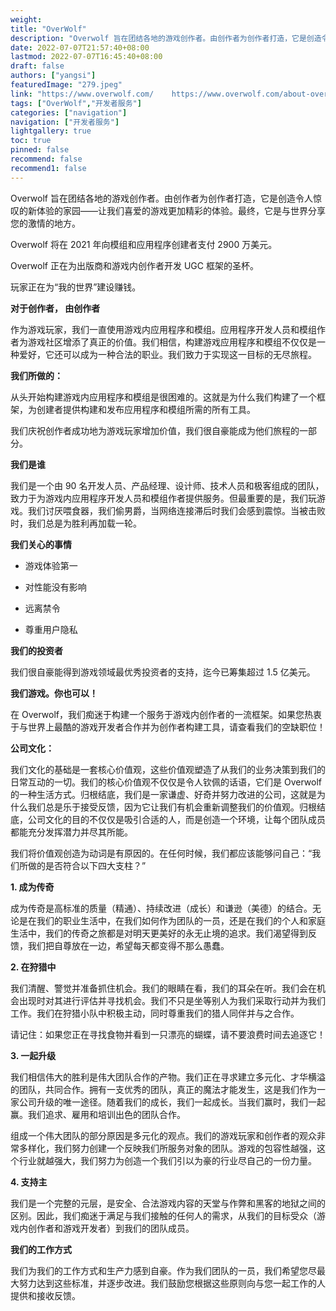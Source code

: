 ```yaml
---
weight: 
title: "OverWolf"
description: "Overwolf 旨在团结各地的游戏创作者。由创作者为创作者打造，它是创造令人惊叹的新体验的家园——让我们喜爱的游戏更加精彩的体验。最终，它是与世界分享您的激情的地方。"
date: 2022-07-07T21:57:40+08:00
lastmod: 2022-07-07T16:45:40+08:00
draft: false
authors: ["yangsi"]
featuredImage: "279.jpeg"
link: "https://www.overwolf.com/    https://www.overwolf.com/about-overwolf/  https://www.overwolf.com/our-culture/"
tags: ["OverWolf","开发者服务"]
categories: ["navigation"]
navigation: ["开发者服务"]
lightgallery: true
toc: true
pinned: false
recommend: false
recommend1: false
---
```


Overwolf 旨在团结各地的游戏创作者。由创作者为创作者打造，它是创造令人惊叹的新体验的家园——让我们喜爱的游戏更加精彩的体验。最终，它是与世界分享您的激情的地方。

Overwolf 将在 2021 年向模组和应用程序创建者支付 2900 万美元。

Overwolf 正在为出版商和游戏内创作者开发 UGC 框架的圣杯。

玩家正在为“我的世界”建设赚钱。

**对于创作者， 由创作者**

作为游戏玩家，我们一直使用游戏内应用程序和模组。应用程序开发人员和模组作者为游戏社区增添了真正的价值。我们相信，构建游戏应用程序和模组不仅仅是一种爱好，它还可以成为一种合法的职业。我们致力于实现这一目标的无尽旅程。

**我们所做的：**

从头开始构建游戏内应用程序和模组是很困难的。这就是为什么我们构建了一个框架，为创建者提供构建和发布应用程序和模组所需的所有工具。

我们庆祝创作者成功地为游戏玩家增加价值，我们很自豪能成为他们旅程的一部分。

**我们是谁**

我们是一个由 90 名开发人员、产品经理、设计师、技术人员和极客组成的团队，致力于为游戏内应用程序开发人员和模组作者提供服务。但最重要的是，我们玩游戏。我们讨厌喂食器，我们偷男爵，当网络连接滞后时我们会感到震惊。当被击败时，我们总是为胜利再加载一轮。

**我们关心的事情**

- 游戏体验第一

- 对性能没有影响

- 远离禁令

- 尊重用户隐私

**我们的投资者**

我们很自豪能得到游戏领域最优秀投资者的支持，迄今已筹集超过 1.5 亿美元。

**我们游戏。你也可以！**

在 Overwolf，我们痴迷于构建一个服务于游戏内创作者的一流框架。如果您热衷于与世界上最酷的游戏开发者合作并为创作者构建工具，请查看我们的空缺职位！

**公司文化：**

我们文化的基础是一套核心价值观，这些价值观塑造了从我们的业务决策到我们的日常互动的一切。我们的核心价值观不仅仅是令人钦佩的话语，它们是 Overwolf 的一种生活方式。归根结底，我们是一家谦虚、好奇并努力改进的公司，这就是为什么我们总是乐于接受反馈，因为它让我们有机会重新调整我们的价值观。归根结底，公司文化的目的不仅仅是吸引合适的人，而是创造一个环境，让每个团队成员都能充分发挥潜力并尽其所能。

我们将价值观创造为动词是有原因的。在任何时候，我们都应该能够问自己：“我们所做的是否符合以下四大支柱？”

**1. 成为传奇**

成为传奇是高标准的质量（精通）、持续改进（成长）和谦逊（美德）的结合。无论是在我们的职业生活中，在我们如何作为团队的一员，还是在我们的个人和家庭生活中，我们的传奇之旅都是对明天更美好的永无止境的追求。我们渴望得到反馈，我们把自尊放在一边，希望每天都变得不那么愚蠢。

**2. 在狩猎中**

我们清醒、警觉并准备抓住机会。我们的眼睛在看，我们的耳朵在听。我们会在机会出现时对其进行评估并寻找机会。我们不只是坐等别人为我们采取行动并为我们工作。我们在狩猎小队中积极主动，同时尊重我们的猎人同伴并与之合作。

请记住：如果您正在寻找食物并看到一只漂亮的蝴蝶，请不要浪费时间去追逐它！

**3. 一起升级**

我们相信伟大的胜利是伟大团队合作的产物。我们正在寻求建立多元化、才华横溢的团队，共同合作。拥有一支优秀的团队，真正的魔法才能发生，这是我们作为一家公司升级的唯一途径。随着我们的成长，我们一起成长。当我们赢时，我们一起赢。我们追求、雇用和培训出色的团队合作。

组成一个伟大团队的部分原因是多元化的观点。我们的游戏玩家和创作者的观众非常多样化，我们努力创建一个反映我们所服务对象的团队。游戏的包容性越强，这个行业就越强大，我们努力为创造一个我们引以为豪的行业尽自己的一份力量。

**4. 支持主**

我们是一个完整的元层，是安全、合法游戏内容的天堂与作弊和黑客的地狱之间的区别。因此，我们痴迷于满足与我们接触的任何人的需求，从我们的目标受众（游戏内创作者和游戏开发者）到我们的团队成员。

**我们的工作方式**

我们为我们的工作方式和生产力感到自豪。作为我们团队的一员，我们希望您尽最大努力达到这些标准，并逐步改进。我们鼓励您根据这些原则向与您一起工作的人提供和接收反馈。